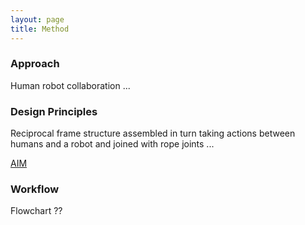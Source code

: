 ```yaml
---
layout: page
title: Method
---
```


### Approach
Human robot collaboration ...


### Design Principles
Reciprocal frame structure assembled in turn taking actions between humans and a robot and joined with rope joints ...

[AIM]({{site.baseurl}}_method/aim.md)

### Workflow
Flowchart ??
